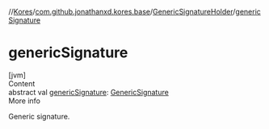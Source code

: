//[Kores](../../index.md)/[com.github.jonathanxd.kores.base](../index.md)/[GenericSignatureHolder](index.md)/[genericSignature](generic-signature.md)



# genericSignature  
[jvm]  
Content  
abstract val [genericSignature](generic-signature.md): [GenericSignature](../../com.github.jonathanxd.kores.generic/-generic-signature/index.md)  
More info  


Generic signature.

  



